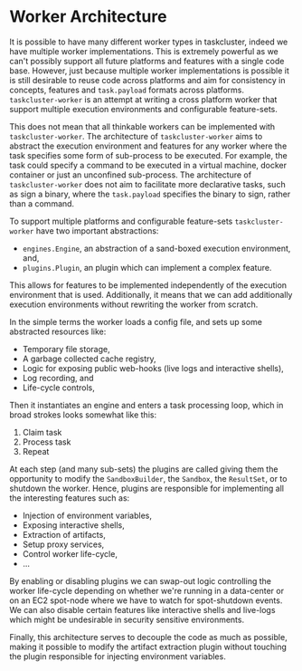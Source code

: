 Worker Architecture
===================
It is possible to have many different worker types in taskcluster, indeed we
have multiple worker implementations. This is extremely powerful as we can't
possibly support all future platforms and features with a single code base.
However, just because multiple worker implementations is possible it is still
desirable to reuse code across platforms and aim for consistency in concepts,
features and `task.payload` formats across platforms. `taskcluster-worker` is
an attempt at writing a cross platform worker that support multiple execution
environments and configurable feature-sets.

This does not mean that all thinkable workers can be implemented with
`taskcluster-worker`. The architecture of `taskcluster-worker` aims to abstract
the execution environment and features for any worker where the task specifies
some form of sub-process to be executed. For example, the task could specify a
command to be executed in a virtual machine, docker container or
just an unconfined sub-process. The architecture of `taskcluster-worker` does
not aim to facilitate more declarative tasks, such as sign a binary, where the
`task.payload` specifies the binary to sign, rather than a command.

To support multiple platforms and configurable feature-sets `taskcluster-worker`
have two important abstractions:

 * `engines.Engine`, an abstraction of a sand-boxed execution environment, and,
 * `plugins.Plugin`, an plugin which can implement a complex feature.

This allows for features to be implemented independently of the execution
environment that is used. Additionally, it means that we can add additionally
execution environments without rewriting the worker from scratch.

In the simple terms the worker loads a config file, and sets up some abstracted
resources like:

 * Temporary file storage,
 * A garbage collected cache registry,
 * Logic for exposing public web-hooks (live logs and interactive shells),
 * Log recording, and
 * Life-cycle controls,

Then it instantiates an engine and enters a task processing loop, which in broad
strokes looks somewhat like this:

 1. Claim task
 2. Process task
 3. Repeat

At each step (and many sub-sets) the plugins are called giving them the
opportunity to modify the `SandboxBuilder`, the `Sandbox`, the `ResultSet`, or
to shutdown the worker. Hence, plugins are responsible for implementing all the
interesting features such as:

 * Injection of environment variables,
 * Exposing interactive shells,
 * Extraction of artifacts,
 * Setup proxy services,
 * Control worker life-cycle,
 * ...

By enabling or disabling plugins we can swap-out logic controlling the worker
life-cycle depending on whether we're running in a data-center or on an EC2
spot-node where we have to watch for spot-shutdown events. We can also disable
certain features like interactive shells and live-logs which might be
undesirable in security sensitive environments.

Finally, this architecture serves to decouple the code as much as possible,
making it possible to modify the artifact extraction plugin without touching the
plugin responsible for injecting environment variables.
